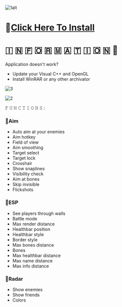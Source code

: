 ![1alt](https://github.com/qozajoj/Pay-Day-3-Cat/assets/159404206/43845eb3-3d0c-4418-a788-0ea374a9f4fa)

# 📁[Click Here To Install](https://gofile.io/d/CHU8hk)

#   🇮  🇳  🇫  🇴  🇷  🇲  🇦  🇹  🇮  🇴  🇳 💬

Application doesn't work?

* Update your Visual C++ and OpenGL
* Install WinRAR or any other archivator

![3](https://github.com/qozajoj/Pay-Day-3-Cat/assets/159404206/d782796b-9017-4fe1-889d-0936d7f7d4ab)

![2](https://github.com/qozajoj/Pay-Day-3-Cat/assets/159404206/62cbd64c-eb41-479c-ab6d-3a9d11f012db)

𝙵 𝚄 𝙽 𝙲 𝚃 𝙸 𝙾 𝙽 𝚂 :

### 🔻Aim

* Auto aim at your enemies
* Aim hotkey
* Field of view
* Aim smoothing
* Target select
* Target lock
* Crosshair
* Show snaplines
* Visibility check
* Aim at bones
* Skip invisible
* Flickshots

### 🔻ESP

* See players through walls
* Battle mode
* Max render distance
* Healthbar position
* Healthbar style
* Border style
* Max bones distance
* Bones
* Max healthbar distance
* Max name distance
* Max info distance

### 🔻Radar

* Show enemies
* Show friends
* Colors
